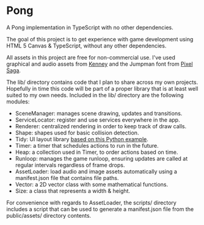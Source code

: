 # Pong

A Pong implementation in TypeScript with no other dependencies.

The goal of this project is to get experience with game development using HTML
5 Canvas & TypeScript, without any other dependencies.

All assets in this project are free for non-commercial use. I've used graphical
and audio assets from [Kenney](https://kenney.nl/) and the Jumpman font from
[Pixel Saga](http://www.pixelsagas.com).

The lib/ directory contains code that I plan to share across my own projects.
Hopefully in time this code will be part of a proper library that is at least
well suited to my own needs. Included in the lib/ directory are the following
modules:

- SceneManager: manages scene drawing, updates and transitions.
- ServiceLocator: register and use services everywhere in the app.
- Renderer: centralized rendering in order to keep track of draw calls.
- Shape: shapes used for basic collision detection.
- Tidy: UI layout library [based on this Python example](https://forums.4fips.com/viewtopic.php?f=3&t=6896).
- Timer: a timer that schedules actions to run in the future.
- Heap: a collection used in Timer, to order actions based on time.
- Runloop: manages the game runloop, ensuring updates are called at regular
  intervals regardless of frame drops.
- AssetLoader: load audio and image assets automatically using a manifest.json
  file that contains file paths.
- Vector: a 2D vector class with some mathematical functions.
- Size: a class that represents a width & height.

For convenience with regards to AssetLoader, the scripts/ directory includes a
script that can be used to generate a manifest.json file from the public/assets/
directory contents.
